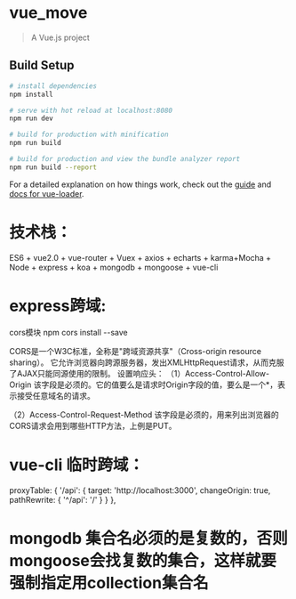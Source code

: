 # vue_move

> A Vue.js project

## Build Setup

``` bash
# install dependencies
npm install

# serve with hot reload at localhost:8080
npm run dev

# build for production with minification
npm run build

# build for production and view the bundle analyzer report
npm run build --report
```

For a detailed explanation on how things work, check out the [guide](http://vuejs-templates.github.io/webpack/) and [docs for vue-loader](http://vuejs.github.io/vue-loader).

# 技术栈：
ES6  + vue2.0 + vue-router + Vuex + axios + echarts + karma+Mocha + Node + express + koa + mongodb + mongoose + vue-cli

# express跨域:
cors模块
npm cors install --save

CORS是一个W3C标准，全称是"跨域资源共享"（Cross-origin resource sharing）。
它允许浏览器向跨源服务器，发出XMLHttpRequest请求，从而克服了AJAX只能同源使用的限制。
设置响应头：
（1）Access-Control-Allow-Origin
该字段是必须的。它的值要么是请求时Origin字段的值，要么是一个*，表示接受任意域名的请求。

（2）Access-Control-Request-Method
该字段是必须的，用来列出浏览器的CORS请求会用到哪些HTTP方法，上例是PUT。

# vue-cli 临时跨域：
proxyTable: {
      '/api': {
        target: 'http://localhost:3000',
        changeOrigin: true,
        pathRewrite: {
          '^/api': '/'
        }
      }
    },
# mongodb 集合名必须的是复数的，否则mongoose会找复数的集合，这样就要强制指定用collection集合名
